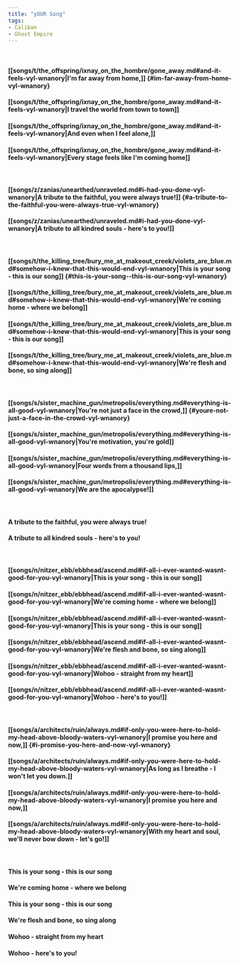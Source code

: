 ```yaml
---
title: "yOUR Song"
tags:
- Caliban
- Ghost Empire
---
```

&nbsp;
#### [[songs/t/the_offspring/ixnay_on_the_hombre/gone_away.md#and-it-feels-vyl-wnanory|I'm far away from home,]] {#im-far-away-from-home-vyl-wnanory}
#### [[songs/t/the_offspring/ixnay_on_the_hombre/gone_away.md#and-it-feels-vyl-wnanory|I travel the world from town to town]]
#### [[songs/t/the_offspring/ixnay_on_the_hombre/gone_away.md#and-it-feels-vyl-wnanory|And even when I feel alone,]]
#### [[songs/t/the_offspring/ixnay_on_the_hombre/gone_away.md#and-it-feels-vyl-wnanory|Every stage feels like I'm coming home]]
&nbsp;
#### [[songs/z/zanias/unearthed/unraveled.md#i-had-you-done-vyl-wnanory|A tribute to the faithful, you were always true!]] {#a-tribute-to-the-faithful-you-were-always-true-vyl-wnanory}
#### [[songs/z/zanias/unearthed/unraveled.md#i-had-you-done-vyl-wnanory|A tribute to all kindred souls - here's to you!]]
&nbsp;
#### [[songs/t/the_killing_tree/bury_me_at_makeout_creek/violets_are_blue.md#somehow-i-knew-that-this-would-end-vyl-wnanory|This is your song - this is our song]] {#this-is-your-song--this-is-our-song-vyl-wnanory}
#### [[songs/t/the_killing_tree/bury_me_at_makeout_creek/violets_are_blue.md#somehow-i-knew-that-this-would-end-vyl-wnanory|We're coming home - where we belong]]
#### [[songs/t/the_killing_tree/bury_me_at_makeout_creek/violets_are_blue.md#somehow-i-knew-that-this-would-end-vyl-wnanory|This is your song - this is our song]]
#### [[songs/t/the_killing_tree/bury_me_at_makeout_creek/violets_are_blue.md#somehow-i-knew-that-this-would-end-vyl-wnanory|We're flesh and bone, so sing along]]
&nbsp;
#### [[songs/s/sister_machine_gun/metropolis/everything.md#everything-is-all-good-vyl-wnanory|You're not just a face in the crowd,]] {#youre-not-just-a-face-in-the-crowd-vyl-wnanory}
#### [[songs/s/sister_machine_gun/metropolis/everything.md#everything-is-all-good-vyl-wnanory|You're motivation, you're gold]]
#### [[songs/s/sister_machine_gun/metropolis/everything.md#everything-is-all-good-vyl-wnanory|Four words from a thousand lips,]]
#### [[songs/s/sister_machine_gun/metropolis/everything.md#everything-is-all-good-vyl-wnanory|We are the apocalypse!]]
&nbsp;
#### A tribute to the faithful, you were always true!
#### A tribute to all kindred souls - here's to you!
&nbsp;
#### [[songs/n/nitzer_ebb/ebbhead/ascend.md#if-all-i-ever-wanted-wasnt-good-for-you-vyl-wnanory|This is your song - this is our song]]
#### [[songs/n/nitzer_ebb/ebbhead/ascend.md#if-all-i-ever-wanted-wasnt-good-for-you-vyl-wnanory|We're coming home - where we belong]]
#### [[songs/n/nitzer_ebb/ebbhead/ascend.md#if-all-i-ever-wanted-wasnt-good-for-you-vyl-wnanory|This is your song - this is our song]]
#### [[songs/n/nitzer_ebb/ebbhead/ascend.md#if-all-i-ever-wanted-wasnt-good-for-you-vyl-wnanory|We're flesh and bone, so sing along]]
#### [[songs/n/nitzer_ebb/ebbhead/ascend.md#if-all-i-ever-wanted-wasnt-good-for-you-vyl-wnanory|Wohoo - straight from my heart]]
#### [[songs/n/nitzer_ebb/ebbhead/ascend.md#if-all-i-ever-wanted-wasnt-good-for-you-vyl-wnanory|Wohoo - here's to you!]]
&nbsp;
#### [[songs/a/architects/ruin/always.md#if-only-you-were-here-to-hold-my-head-above-bloody-waters-vyl-wnanory|I promise you here and now,]] {#i-promise-you-here-and-now-vyl-wnanory}
#### [[songs/a/architects/ruin/always.md#if-only-you-were-here-to-hold-my-head-above-bloody-waters-vyl-wnanory|As long as I breathe - I won't let you down.]]
#### [[songs/a/architects/ruin/always.md#if-only-you-were-here-to-hold-my-head-above-bloody-waters-vyl-wnanory|I promise you here and now,]]
#### [[songs/a/architects/ruin/always.md#if-only-you-were-here-to-hold-my-head-above-bloody-waters-vyl-wnanory|With my heart and soul, we'll never bow down - let's go!]]
&nbsp;
#### This is your song - this is our song
#### We're coming home - where we belong
#### This is your song - this is our song
#### We're flesh and bone, so sing along
#### Wohoo - straight from my heart
#### Wohoo - here's to you!
